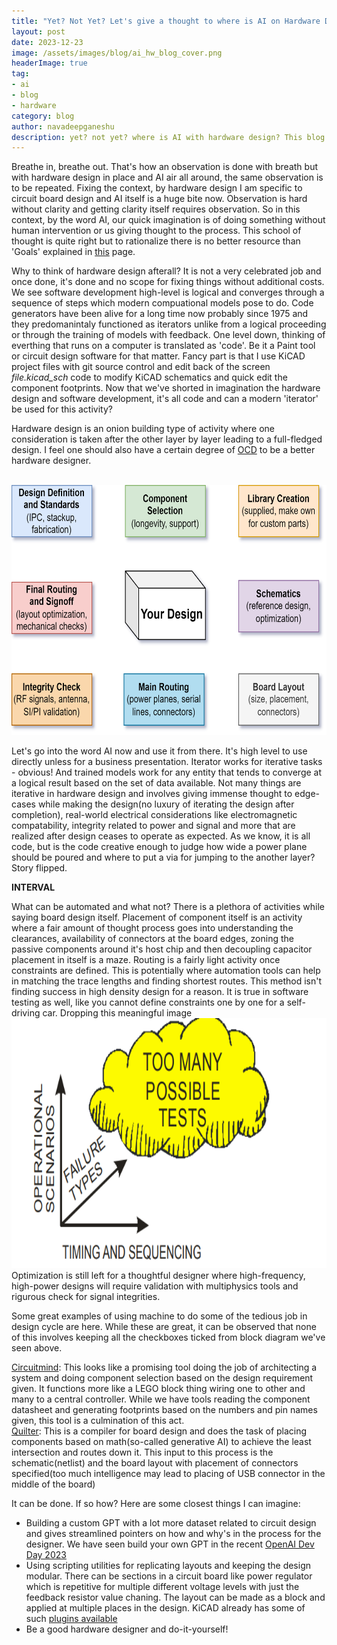```yaml
---
title: "Yet? Not Yet? Let's give a thought to where is AI on Hardware Design"
layout: post
date: 2023-12-23
image: /assets/images/blog/ai_hw_blog_cover.png
headerImage: true
tag:
- ai
- blog
- hardware
category: blog
author: navadeepganeshu
description: yet? not yet? where is AI with hardware design? This blog takes you through what it takes for a hardware design to come in place and is it something logical, streamlined which machines seemingly pose to do these days. Let's wait and watch? or let's dive and give a thought to it...
---
```


Breathe in, breathe out. That's how an observation is done with breath but with hardware design in place and AI air all around, the same observation is to be repeated. Fixing the context, by hardware design I am specific to circuit board design and AI itself is a huge bite now. Observation is hard without clarity and getting clarity itself requires observation. So in this context, by the word AI, our quick imagination is of doing something without human intervention or us giving thought to the process. This school of thought is quite right but to rationalize there is no better resource than 'Goals' explained in [this](https://en.wikipedia.org/wiki/Artificial_intelligence) page.

<p>Why to think of hardware design afterall? It is not a very celebrated job and once done, it's done and no scope for fixing things without additional costs. We see software development high-level is logical and converges through a sequence of steps which modern compuational models pose to do. Code generators have been alive for a long time now probably since 1975 and they predomanintaly functioned as iterators unlike from a logical proceeding or through the training of models with feedback. One level down, thinking of everthing that runs on a computer is translated as 'code'. Be it a Paint tool or circuit design software for that matter. Fancy part is that I use KiCAD project files with git source control and edit back of the screen <i>file.kicad_sch</i> code to modify KiCAD schematics and quick edit the component footprints. Now that we've shorted in imagination the hardware design and software development, it's all code and can a modern 'iterator' be used for this activity?</p>

Hardware design is an onion building type of activity where one consideration is taken after the other layer by layer leading to a full-fledged design. I feel one should also have a certain degree of [OCD](https://en.wikipedia.org/wiki/Obsessive%E2%80%93compulsive_disorder) to be a better hardware designer.

<br>
<img src="/assets/images/blog/block_hw_design_blog.png" width="620" height="400">
<br>
<p>Let's go into the word AI now and use it from there. It's high level to use directly unless for a business presentation. Iterator works for iterative tasks - obvious! And trained models work for any entity that tends to converge at a logical result based on the set of data available. Not many things are iterative in hardware design and involves giving immense thought to edge-cases while making the design(no luxury of iterating the design after completion), real-world electrical considerations like electromagnetic compatability, integrity related to power and signal and more that are realized after design ceases to operate as expected. As we know, it is all code, but is the code creative enough to judge how wide a power plane should be poured and where to put a via for jumping to the another layer? Story flipped.</p>

<p><b>INTERVAL</b></p>

<p>What can be automated and what not? There is a plethora of activities while saying board design itself. Placement of component itself is an activity where a fair amount of thought process goes into understanding the clearances, availability of connectors at the board edges, zoning the passive components around it's host chip and then decoupling capacitor placement in itself is a maze. Routing is a fairly light activity once constraints are defined. This is potentially where automation tools can help in matching the trace lengths and finding shortest routes. This method isn't finding success in high density design for a reason. It is true in software testing as well, like you cannot define constraints one by one for a self-driving car. Dropping this meaningful image
<br>
<img src="/assets/images/blog/ai_blog_failure_cases.png" width="620" height="400">
<br>
Optimization is still left for a thoughtful designer where high-frequency, high-power designs will require validation with multiphysics tools and rigurous check for signal integrities.</p>

<p>Some great examples of using machine to do some of the tedious job in design cycle are here. While these are great, it can be observed that none of this involves keeping all the checkboxes ticked from block diagram we've seen above.</p>

[Circuitmind](https://www.circuitmind.io/product): This looks like a promising tool doing the job of architecting a system and doing component selection based on the design requirement given. It functions more like a LEGO block thing wiring one to other and many to a central controller. While we have tools reading the component datasheet and generating footprints based on the numbers and pin names given, this tool is a culmination of this act.
<br>
[Quilter](https://www.quilter.ai): This is a compiler for board design and does the task of placing components based on math(so-called generative AI) to achieve the least intersection and routes down it. This input to this process is the schematic(netlist) and the board layout with placement of connectors specified(too much intelligence may lead to placing of USB connector in the middle of the board)
<br>

It can be done. If so how? Here are some closest things I can imagine:
- Building a custom GPT with a lot more dataset related to circuit design and gives streamlined pointers on how and why's in the  process for the designer. We have seen build your own GPT in the recent [OpenAI Dev Day 2023](https://openai.com/blog/introducing-gpts)
- Using scripting utilities for replicating layouts and keeping the design modular. There can be sections in a circuit board like power regulator which is repetitive for multiple different voltage levels with just the feedback resistor value chaning. The layout can be made as a block and applied at multiple places in the design. KiCAD already has some of such [plugins available](https://forum.kicad.info/t/replicate-layout-action-plugin/8539)
- Be a good hardware designer and do-it-yourself!